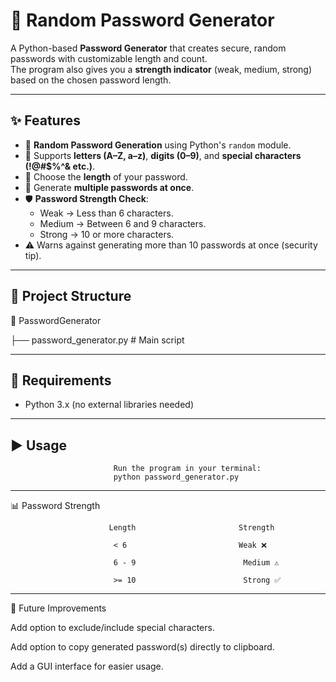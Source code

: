 # 🔐 Random Password Generator  

A Python-based **Password Generator** that creates secure, random passwords with customizable length and count.  
The program also gives you a **strength indicator** (weak, medium, strong) based on the chosen password length.  

-------

## ✨ Features  

- 🎲 **Random Password Generation** using Python's `random` module.  
- 🔡 Supports **letters (A–Z, a–z)**, **digits (0–9)**, and **special characters (!@#$%^& etc.)**.  
- 📏 Choose the **length** of your password.  
- 🔢 Generate **multiple passwords at once**.  
- 🛡️ **Password Strength Check**:  
  - Weak → Less than 6 characters.  
  - Medium → Between 6 and 9 characters.  
  - Strong → 10 or more characters.  
- ⚠️ Warns against generating more than 10 passwords at once (security tip).  

-------

## 📂 Project Structure  

 📁 PasswordGenerator
 
 ├── password_generator.py # Main script

--------

## 🔧 Requirements

- Python 3.x (no external libraries needed)

--------

## ▶️ Usage

                           Run the program in your terminal:  
                           python password_generator.py

--------

📊 Password Strength

                          Length	                   Strength
                          
                           < 6	                       Weak ❌

                           6 - 9	                    Medium ⚠️
                           
                           >= 10	                    Strong ✅

--------

🌟 Future Improvements

Add option to exclude/include special characters.

Add option to copy generated password(s) directly to clipboard.

Add a GUI interface for easier usage.

